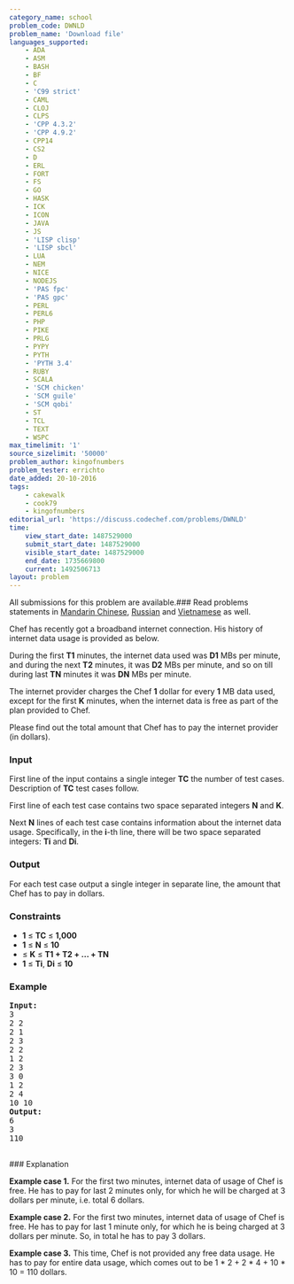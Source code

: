 ```yaml
---
category_name: school
problem_code: DWNLD
problem_name: 'Download file'
languages_supported:
    - ADA
    - ASM
    - BASH
    - BF
    - C
    - 'C99 strict'
    - CAML
    - CLOJ
    - CLPS
    - 'CPP 4.3.2'
    - 'CPP 4.9.2'
    - CPP14
    - CS2
    - D
    - ERL
    - FORT
    - FS
    - GO
    - HASK
    - ICK
    - ICON
    - JAVA
    - JS
    - 'LISP clisp'
    - 'LISP sbcl'
    - LUA
    - NEM
    - NICE
    - NODEJS
    - 'PAS fpc'
    - 'PAS gpc'
    - PERL
    - PERL6
    - PHP
    - PIKE
    - PRLG
    - PYPY
    - PYTH
    - 'PYTH 3.4'
    - RUBY
    - SCALA
    - 'SCM chicken'
    - 'SCM guile'
    - 'SCM qobi'
    - ST
    - TCL
    - TEXT
    - WSPC
max_timelimit: '1'
source_sizelimit: '50000'
problem_author: kingofnumbers
problem_tester: errichto
date_added: 20-10-2016
tags:
    - cakewalk
    - cook79
    - kingofnumbers
editorial_url: 'https://discuss.codechef.com/problems/DWNLD'
time:
    view_start_date: 1487529000
    submit_start_date: 1487529000
    visible_start_date: 1487529000
    end_date: 1735669800
    current: 1492506713
layout: problem
---
```

All submissions for this problem are available.###  Read problems statements in [Mandarin Chinese](http://www.codechef.com/download/translated/COOK79/mandarin/DWNLD.pdf), [Russian](http://www.codechef.com/download/translated/COOK79/russian/DWNLD.pdf) and [Vietnamese](http://www.codechef.com/download/translated/COOK79/vietnamese/DWNLD.pdf) as well.

Chef has recently got a broadband internet connection. His history of internet data usage is provided as below.

During the first **T1** minutes, the internet data used was **D1** MBs per minute, and during the next **T2** minutes, it was **D2** MBs per minute, and so on till during last **TN** minutes it was **DN** MBs per minute.

The internet provider charges the Chef **1** dollar for every **1** MB data used, except for the first **K** minutes, when the internet data is free as part of the plan provided to Chef.

Please find out the total amount that Chef has to pay the internet provider (in dollars).

### Input

First line of the input contains a single integer **TC** the number of test cases. Description of **TC** test cases follow.

First line of each test case contains two space separated integers **N** and **K**.

Next **N** lines of each test case contains information about the internet data usage. Specifically, in the **i**-th line, there will be two space separated integers: **Ti** and **Di**.

### Output

For each test case output a single integer in separate line, the amount that Chef has to pay in dollars.

### Constraints

- **1** ≤ **TC** ≤ **1,000**
- **1** ≤ **N** ≤ **10**
- ≤ **K** ≤ **T1 + T2 + ... + TN**
- **1** ≤ **Ti**, **Di** ≤ **10**

### Example

<pre><b>Input:</b>
3
2 2
2 1
2 3
2 2
1 2
2 3
3 0
1 2
2 4
10 10
<b>Output:</b>
6
3
110

</pre>### Explanation
**Example case 1.** For the first two minutes, internet data of usage of Chef is free. He has to pay for last 2 minutes only, for which he will be charged at 3 dollars per minute, i.e. total 6 dollars.

**Example case 2.** For the first two minutes, internet data of usage of Chef is free. He has to pay for last 1 minute only, for which he is being charged at 3 dollars per minute. So, in total he has to pay 3 dollars.

**Example case 3.** This time, Chef is not provided any free data usage. He has to pay for entire data usage, which comes out to be 1 \* 2 + 2 \* 4 + 10 \* 10 = 110 dollars.
